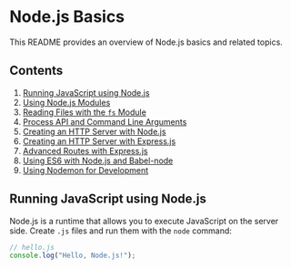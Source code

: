 # Node.js Basics

This README provides an overview of Node.js basics and related topics.

## Contents

1. [Running JavaScript using Node.js](#running-javascript-using-nodejs)
2. [Using Node.js Modules](#using-nodejs-modules)
3. [Reading Files with the `fs` Module](#reading-files-with-the-fs-module)
4. [Process API and Command Line Arguments](#process-api-and-command-line-arguments)
5. [Creating an HTTP Server with Node.js](#creating-an-http-server-with-nodejs)
6. [Creating an HTTP Server with Express.js](#creating-an-http-server-with-expressjs)
7. [Advanced Routes with Express.js](#advanced-routes-with-expressjs)
8. [Using ES6 with Node.js and Babel-node](#using-es6-with-nodejs-and-babel-node)
9. [Using Nodemon for Development](#using-nodemon-for-development)

## Running JavaScript using Node.js

Node.js is a runtime that allows you to execute JavaScript on the server side. Create `.js` files and run them with the `node` command:

```javascript
// hello.js
console.log("Hello, Node.js!");

```
